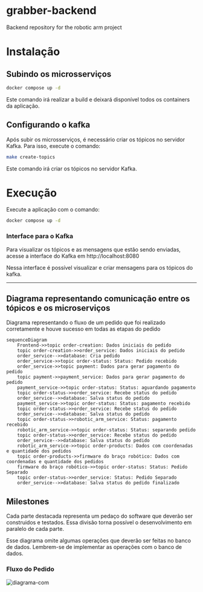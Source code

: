 # grabber-backend
Backend repository for the robotic arm project

# Instalação

## Subindo os microsserviços

```sh
docker compose up -d
```

Este comando irá realizar a build e deixará disponível todos os containers da aplicação.

## Configurando o kafka

Após subir os microsserviços, é necessário criar os tópicos no servidor Kafka. Para isso, execute o comando:

```sh
make create-topics
```

Este comando irá criar os tópicos no servidor Kafka.

# Execução

Execute a aplicação com o comando:

```sh
docker compose up -d
```

### Interface para o Kafka

Para visualizar os tópicos e as mensagens que estão sendo enviadas, acesse a interface do Kafka em http://localhost:8080

Nessa interface é possível visualizar e criar mensagens para os tópicos do kafka.

---

## Diagrama representando comunicação entre os tópicos e os microserviços

Diagrama representando o fluxo de um pedido que foi realizado corretamente e houve sucesso em todas as etapas do pedido

```mermaid
sequenceDiagram
    Frontend->>topic order-creation: Dados iniciais do pedido
    topic order-creation->>order_service: Dados iniciais do pedido
    order_service-->>database: Cria pedido
    order_service->>topic order-status: Status: Pedido recebido
    order_service->>topic payment: Dados para gerar pagamento do pedido
    topic payment->>payment_service: Dados para gerar pagamento do pedido
    payment_service->>topic order-status: Status: aguardando pagamento
    topic order-status->>order_service: Recebe status do pedido
    order_service-->>database: Salva status do pedido
    payment_service->>topic order-status: Status: pagamento recebido
    topic order-status->>order_service: Recebe status do pedido
    order_service-->>database: Salva status do pedido
    topic order-status->>robotic_arm_service: Status: pagamento recebido
    robotic_arm_service->>topic order-status: Status: separando pedido
    topic order-status->>order_service: Recebe status do pedido
    order_service-->>database: Salva status do pedido
    robotic_arm_service->>topic order-products: Dados com coordenadas e quantidade dos pedidos
    topic order-products->>firmware do braço robótico: Dados com coordenadas e quantidade dos pedidos
    firmware do braço robótico->>topic order-status: Status: Pedido Separado
    topic order-status->>order_service: Status: Pedido Separado
    order_service-->>database: Salva status do pedido finalizado
```

## Milestones

Cada parte destacada representa um pedaço do software que deverão ser construidos e testados.
Essa divisão torna possível o desenvolvimento em paralelo de cada parte.

Esse diagrama omite algumas operações que deverão ser feitas no banco de dados. Lembrem-se de implementar as operações com o banco de dados.

### Fluxo do Pedido
![diagrama-com](https://github.com/UNB-PI2-Grupo3-BracoRobotico/grabber-backend/assets/40258400/8e3cb9fd-d2ef-4610-ad36-b5eea070269d)

